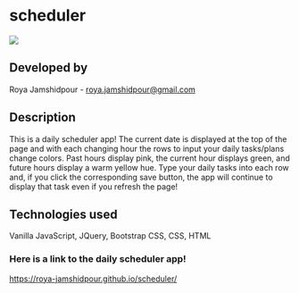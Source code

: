 # scheduler
<img src="https://res.cloudinary.com/dcm18vy74/image/upload/v1653675921/homework5-calendar/Screen_Shot_2022-05-27_at_1.24.58_PM_cmx6wl.png">

## Developed by
Roya Jamshidpour - roya.jamshidpour@gmail.com

## Description
This is a daily scheduler app! The current date is displayed at the top of the page and with each changing hour the rows to input your daily tasks/plans change colors. Past hours display pink, the current hour displays green, and future hours display a warm yellow hue. Type your daily tasks into each row and, if you click the corresponding save button, the app will continue to display that task even if you refresh the page!

## Technologies used
Vanilla JavaScript, JQuery, Bootstrap CSS, CSS, HTML 


### Here is a link to the daily scheduler app!
<a href="https://roya-jamshidpour.github.io/scheduler/">https://roya-jamshidpour.github.io/scheduler/
